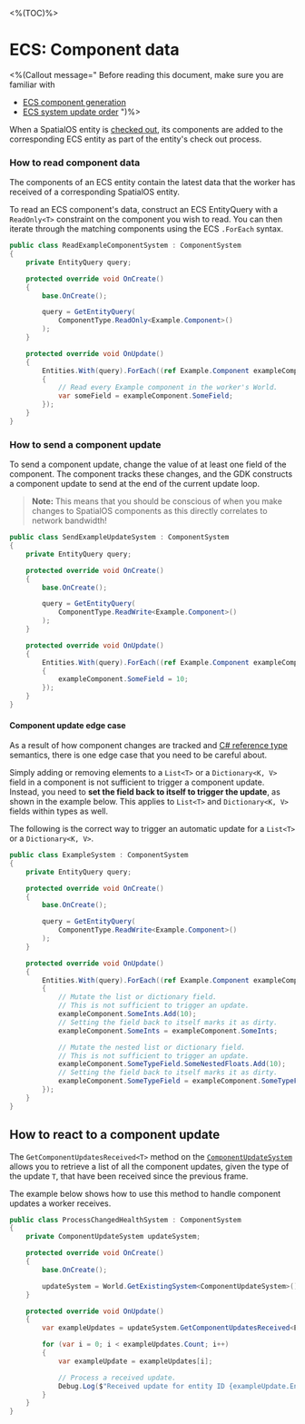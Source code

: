 <%(TOC)%>

# ECS: Component data

<%(Callout message="
Before reading this document, make sure you are familiar with

  * [ECS component generation]({{urlRoot}}/reference/concepts/code-generation)
  * [ECS system update order]({{urlRoot}}/workflows/ecs/concepts/system-update-order)
")%>

When a SpatialOS entity is [checked out]({{urlRoot}}/reference/glossary#checking-out), its components are added to the corresponding ECS entity as part of the entity's check out process.

### How to read component data

The components of an ECS entity contain the latest data that the worker has received of a corresponding SpatialOS entity.

To read an ECS component's data, construct an ECS EntityQuery with a `ReadOnly<T>` constraint on the component you wish to read. You can then iterate through the matching components using the ECS `.ForEach` syntax.

```csharp
public class ReadExampleComponentSystem : ComponentSystem
{
    private EntityQuery query;

    protected override void OnCreate()
    {
        base.OnCreate();

        query = GetEntityQuery(
            ComponentType.ReadOnly<Example.Component>()
        );
    }

    protected override void OnUpdate()
    {
        Entities.With(query).ForEach((ref Example.Component exampleComponent) =>
        {
            // Read every Example component in the worker's World.
            var someField = exampleComponent.SomeField;
        });
    }
}
```

### How to send a component update

To send a component update, change the value of at least one field of the component. The component tracks these changes, and the GDK constructs a component update to send at the end of the current update loop.

> **Note:** This means that you should be conscious of when you make changes to SpatialOS components as this directly correlates to network bandwidth!

```csharp
public class SendExampleUpdateSystem : ComponentSystem
{
    private EntityQuery query;

    protected override void OnCreate()
    {
        base.OnCreate();

        query = GetEntityQuery(
            ComponentType.ReadWrite<Example.Component>()
        );
    }

    protected override void OnUpdate()
    {
        Entities.With(query).ForEach((ref Example.Component exampleComponent) =>
        {
            exampleComponent.SomeField = 10;
        });
    }
}
```

#### Component update edge case

As a result of how component changes are tracked and [C# reference type](https://docs.microsoft.com/en-us/dotnet/csharp/language-reference/keywords/reference-types) semantics, there is one edge case that you need to be careful about.

Simply adding or removing elements to a `List<T>` or a `Dictionary<K, V>` field in a component is not sufficient to trigger a component update. Instead, you need to **set the field back to itself to trigger the update**, as shown in the example below. This applies to `List<T>` and `Dictionary<K, V>` fields within types as well.

The following is the correct way to trigger an automatic update for a `List<T>` or a `Dictionary<K, V>`.

```csharp
public class ExampleSystem : ComponentSystem
{
    private EntityQuery query;

    protected override void OnCreate()
    {
        base.OnCreate();

        query = GetEntityQuery(
            ComponentType.ReadWrite<Example.Component>()
        );
    }

    protected override void OnUpdate()
    {
        Entities.With(query).ForEach((ref Example.Component exampleComponent) =>
        {
            // Mutate the list or dictionary field.
            // This is not sufficient to trigger an update.
            exampleComponent.SomeInts.Add(10);
            // Setting the field back to itself marks it as dirty.
            exampleComponent.SomeInts = exampleComponent.SomeInts;

            // Mutate the nested list or dictionary field.
            // This is not sufficient to trigger an update.
            exampleComponent.SomeTypeField.SomeNestedFloats.Add(10);
            // Setting the field back to itself marks it as dirty.
            exampleComponent.SomeTypeField = exampleComponent.SomeTypeField;
        });
    }
}
```

## How to react to a component update

The `GetComponentUpdatesReceived<T>` method on the [`ComponentUpdateSystem`]({{urlRoot}}/api/core/component-update-system) allows you to retrieve a list of all the component updates, given the type of the update `T`, that have been received since the previous frame.

The example below shows how to use this method to handle component updates a worker receives.

```csharp
public class ProcessChangedHealthSystem : ComponentSystem
{
    private ComponentUpdateSystem updateSystem;

    protected override void OnCreate()
    {
        base.OnCreate();

        updateSystem = World.GetExistingSystem<ComponentUpdateSystem>();
    }

    protected override void OnUpdate()
    {
        var exampleUpdates = updateSystem.GetComponentUpdatesReceived<Example.Update>();

        for (var i = 0; i < exampleUpdates.Count; i++)
        {
            var exampleUpdate = exampleUpdates[i];

            // Process a received update.
            Debug.Log($"Received update for entity ID {exampleUpdate.EntityId}");
        }
    }
}
```
